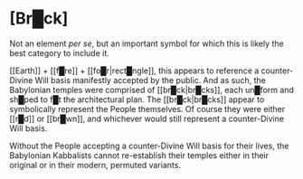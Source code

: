 # **[Br█ck]**

Not an element *per se*, but an important symbol for which this is likely the best category to include it.

[[Earth]] + [[f█re]] + [[fo█r|rect█ngle]], this appears to reference a counter-Divine Will basis manifestly accepted by the public.  And as such, the Babylonian temples were comprised of [[br█ck|br█cks]], each un█form and sh█ped to f█t the architectural plan.  The [[br█ck|br█cks]] appear to symbolically represent the People themselves.  Of course they were either [[r█d]] or [[br█wn]], and whichever would still represent a counter-Divine Will basis.

Without the People accepting a counter-Divine Will basis for their lives, the Babylonian Kabbalists cannot re-establish their temples either in their original or in their modern, permuted variants.